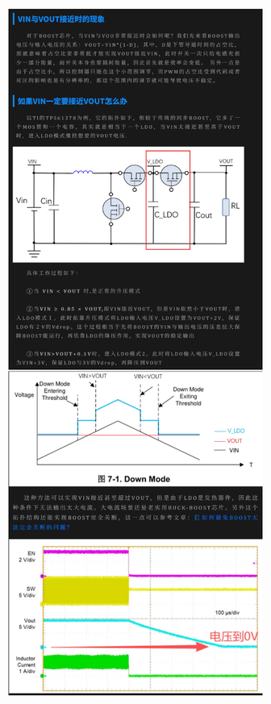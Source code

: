 ![](https://raw.githubusercontent.com/LeroyK111/pictureBed/master/20250922211115.png)
![](https://raw.githubusercontent.com/LeroyK111/pictureBed/master/20250922211138.png)




